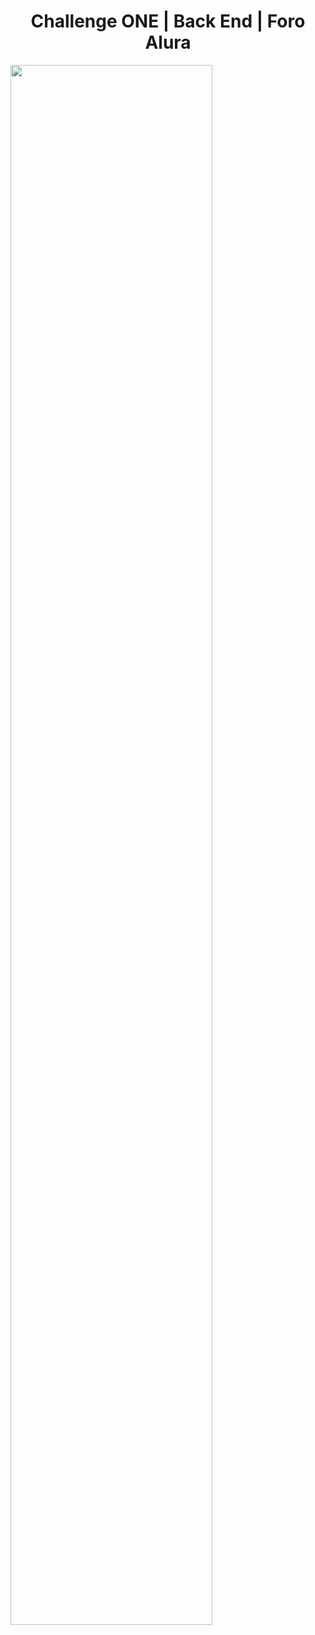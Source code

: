 <h1 align="center">Challenge ONE | Back End | Foro Alura </h1>
<img align="center" src="https://www.servicetonic.com/wp-content/uploads/2020/10/API-Interface-Servicetonic.png" width="80%">
